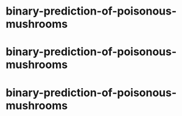# binary-prediction-of-poisonous-mushrooms
# binary-prediction-of-poisonous-mushrooms
# binary-prediction-of-poisonous-mushrooms
